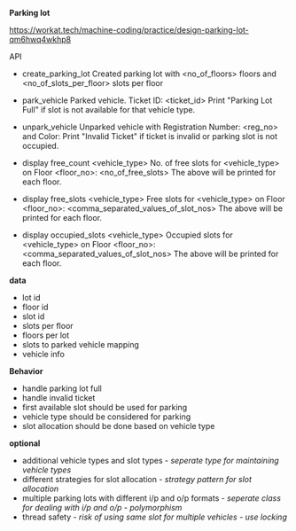**Parking lot**

https://workat.tech/machine-coding/practice/design-parking-lot-qm6hwq4wkhp8

API
 - create_parking_lot
Created parking lot with <no_of_floors> floors and <no_of_slots_per_floor> slots per floor

 - park_vehicle
Parked vehicle. Ticket ID: <ticket_id>
Print "Parking Lot Full" if slot is not available for that vehicle type.

 - unpark_vehicle
Unparked vehicle with Registration Number: <reg_no> and Color: <color>
Print "Invalid Ticket" if ticket is invalid or parking slot is not occupied.

 - display free_count <vehicle_type>
No. of free slots for <vehicle_type> on Floor <floor_no>: <no_of_free_slots>
The above will be printed for each floor.

 - display free_slots <vehicle_type>
Free slots for <vehicle_type> on Floor <floor_no>: <comma_separated_values_of_slot_nos>
The above will be printed for each floor.

 - display occupied_slots <vehicle_type>
Occupied slots for <vehicle_type> on Floor <floor_no>: <comma_separated_values_of_slot_nos>
The above will be printed for each floor.

**data**
 - lot id
 - floor id
 - slot id
 - slots per floor
 - floors per lot
 - slots to parked vehicle mapping
 - vehicle info

**Behavior**
 - handle parking lot full
 - handle invalid ticket
 - first available slot should be used for parking
 - vehicle type should be considered for parking
 - slot allocation should be done based on vehicle type

 **optional**
 - additional vehicle types and slot types - *seperate type for maintaining vehicle types*
 - different strategies for slot allocation - *strategy pattern for slot allocation*
 - multiple parking lots with different i/p and o/p formats - *seperate class for dealing with i/p and o/p - polymorphism*
 - thread safety - *risk of using same slot for multiple vehicles - use locking*
